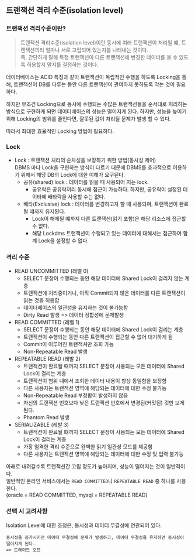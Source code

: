 ## 트랜잭션 격리 수준(isolation level)
### 트랜잭션 격리수준이란?
> 트랜잭션 격리수준(isolation level)이란 동시에 여러 트랜잭션이 처리될 떄, 트랜잭션끼리 얼마나 서로 고립되어 있는지를 나태내는 것이다.  
> 즉, 간단하게 말해 특정 트랜잭션이 다른 트랜잭션에 변경한 데이터를 볼 수 있도록 허용할지 말지를 결정하는 것이다.  

데이터베이스는 ACID 특징과 같이 트랜잭션이 독립적인 수행을 하도록 Locking을 통해, 트랜잭션이 DB를 다루는 동안 다른 트랜잭션이 관여하지 못하도록 막는 것이 필요하다.

하지만 무조건 Locking으로 동시에 수행되는 수많은 트랜잭션들을 순서대로 처리하는 방식으로 구현하게 되면 데이터베이스의 성능은 떨어지게 된다. 하지만, 성능을 높이기 위해 Locking의 범위를 줄인다면, 잘못된 값이 처리될 문제가 발생 할 수 있다.

따라서 최대한 효율적인 Locking 방법이 필요하다.

### Lock
- Lock : 트랜잭션 처리의 순차성을 보장하기 위한 방법(동시성 제어)  
    DBMS 마다 Lock을 구현하는 방식이 다르기 때문에 DBMS를 효과적으로 이용하기 위해서 해당 DB의 Lock에 대한 이해가 요구된다.
    - 공유(shared) lock : 데이터를 읽을 때 사용되어 지는 lock.
        - 공유락은 공유락끼리 동시에 접근이 가능하다. 하지만, 공유락이 설정된 데이터에 배타락을 사용할 수는 없다.
    - 배타(Exclusive) lock : 데이터를 변경하고자 할 때 사용되며, 트랜잭션이 완료될 떄까지 유지된다.
        - Lock이 해제될 떄까지 다른 트랜잭션(읽기 포함)은 해당 리소스에 접근할 수 없다.
        - 해당 Lockdms 트랜잭션이 수행되고 있는 데이터에 대해서는 접근하여 함꼐 Lock을 설정할 수 없다.
    
### 격리 수준
- READ UNCOMMITTED (레벨 0)
    - SELECT 문장이 수행되는 동안 해당 데이터에 Shared Lock이 걸리지 않는 계층
    - 트랜잭션에 처리중이거나, 아직 Commit되지 않은 데이터를 다른 트랜잭션이 읽는 것을 허용함
    - 데이터베이스의 일관성을 유지하는 것이 불가능함
    - Dirty Read 발생 => 데이터 정합성에 문제발생
- READ COMMITTED (레벨 1)
    - SELECT 문장이 수행되는 동안 해당 데이터에 Shared Lock이 걸리는 계층
    - 트랜잭션이 수행되는 동안 다른 트랜잭션이 접근할 수 없어 대기하게 됨
    - Commit이 이루어진 트랜잭셔만 조회 가능
    - Non-Repeatable Read 발생
- REPEATABLE READ (레발 2)
    - 트랜잭션이 완료될 때까지 SELECT 문장이 사용되는 모든 데이터에 Shared Lock이 걸리는 계층
    - 트랜잭션이 범위 내에서 조회한 데이터 내용이 항상 동일함을 보장함
    - 다른 사용자는 트랜잭션 영역에 해당되는 데이터에 대한 수정 불가능
    - Non-Repeatable Read 부정합이 발생하지 않음
    - 자신의 트랜잭션 번호보다 낮은 트랜잭션 번호에서 변경된(커밋된) 것만 보게 된다.
    - Phantom Read 발생
- SERIALIZABLE (레발 3)
    - 트랜잭션이 완료될 떄까지 SELECT 문장이 사용되는 모든 데이터에 Shared Lock이 걸리는 계층
    - 가장 엄격한 격리 수준으로 완벽한 읽기 일관성 모드를 제공함
    - 다른 사용자는 트랜잭션 영역에 해당되는 데이터에 대한 수정 및 입력 불가능

아래로 내려갈수록 트랜잭션간 고립 정도가 높아지며, 성능이 떨어지는 것이 일반적이다.  
일반적인 온라인 서비스에서는 ```READ COMMITTED```나 ```REPEATABLE READ``` 중 하나를 사용한다.  
(oracle = READ COMMITTED, mysql = REPEATABLE READ)

### 선택 시 고려사항
Isolation Level에 대한 조정은, 동시성과 데이터 무결성에 연관되어 있다.
```
동시성을 증가시키면 데이터 무결성에 문제가 발생하고, 데이터 무결성을 유지하면 동시성이 떨어지게 된다.
=> 트레이드 오프
```
